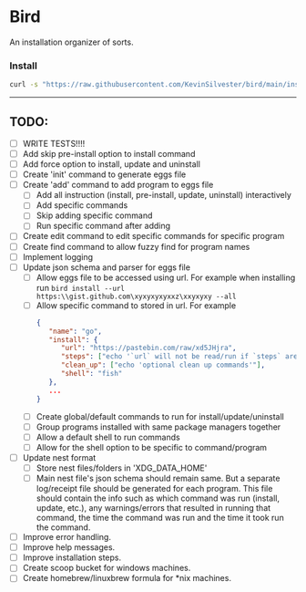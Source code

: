 # Bird

An installation organizer of sorts.

### Install
```bash
curl -s "https://raw.githubusercontent.com/KevinSilvester/bird/main/install.sh" | bash
```

***

## TODO:
- [ ] WRITE TESTS!!!!
- [ ] Add skip pre-install option to install command
- [ ] Add force option to install, update and uninstall
- [ ] Create 'init' command to generate eggs file
- [ ] Create 'add' command to add program to eggs file
   - [ ] Add all instruction (install, pre-install, update, uninstall) interactively
   - [ ] Add specific commands
   - [ ] Skip adding specific command
   - [ ] Run specific command after adding
- [ ] Create edit command to edit specific commands for specific program
- [ ] Create find command to allow fuzzy find for program names
- [ ] Implement logging
- [ ] Update json schema and parser for eggs file
   - [ ] Allow eggs file to be accessed using url. For example when installing run `bird install --url https:\\gist.github.com\xyxyxyxyxxz\xxyxyxy --all` 
   - [ ] Allow specific command to stored in url. For example 
      ```json
      {
         "name": "go",
         "install": {
            "url": "https://pastebin.com/raw/xd5JHjra",
            "steps": ["echo '`url` will not be read/run if `steps` are present'"],
            "clean_up": ["echo 'optional clean up commands'"],
            "shell": "fish"
         },
         ...
      }
      ```
   - [ ] Create global/default commands to run for install/update/uninstall
   - [ ] Group programs installed with same package managers together
   - [ ] Allow a default shell to run commands
   - [ ] Allow for the shell option to be specific to command/program
- [ ] Update nest format
   - [ ] Store nest files/folders in 'XDG_DATA_HOME'
   - [ ] Main nest file's json schema should remain same. But a separate log/receipt file should be generated for each program. This file should contain the info such as which command was run (install, update, etc.), any warnings/errors that resulted in running that command, the time the command was run and the time it took run the command.
- [ ] Improve error handling.
- [ ] Improve help messages.
- [ ] Improve installation steps.
- [ ] Create scoop bucket for windows machines.
- [ ] Create homebrew/linuxbrew formula for *nix machines.
